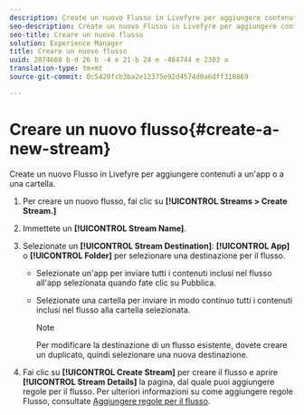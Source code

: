 ```yaml
---
description: Create un nuovo Flusso in Livefyre per aggiungere contenuti a un'app o a una cartella.
seo-description: Create un nuovo Flusso in Livefyre per aggiungere contenuti a un'app o a una cartella.
seo-title: Creare un nuovo flusso
solution: Experience Manager
title: Creare un nuovo flusso
uuid: 2874660 b-d 26 b -4 e 21-b 24 e -484744 e 2303 a
translation-type: tm+mt
source-git-commit: 0c5420fcb3ba2e12375e92d4574d0a6dff310869

---
```



# Creare un nuovo flusso{#create-a-new-stream}

Create un nuovo Flusso in Livefyre per aggiungere contenuti a un&#39;app o a una cartella.

1. Per creare un nuovo flusso, fai clic su **[!UICONTROL Streams > Create Stream.]**
1. Immettete un **[!UICONTROL Stream Name]**.
1. Selezionate un **[!UICONTROL Stream Destination]**: **[!UICONTROL App]** o **[!UICONTROL Folder]** per selezionare una destinazione per il flusso.

   * Selezionate un&#39;app per inviare tutti i contenuti inclusi nel flusso all&#39;app selezionata quando fate clic su Pubblica.
   * Selezionate una cartella per inviare in modo continuo tutti i contenuti inclusi nel flusso alla cartella selezionata.

      >[!NOTE]
      >
      >Per modificare la destinazione di un flusso esistente, dovete creare un duplicato, quindi selezionare una nuova destinazione.

1. Fai clic su **[!UICONTROL Create Stream]** per creare il flusso e aprire **[!UICONTROL Stream Details]** la pagina, dal quale puoi aggiungere regole per il flusso. Per ulteriori informazioni su come aggiungere regole Flusso, consultate [Aggiungere regole per il flusso](../c-streams/t-add-rules-for-your-stream.md#t_add_rules_for_your_stream).
